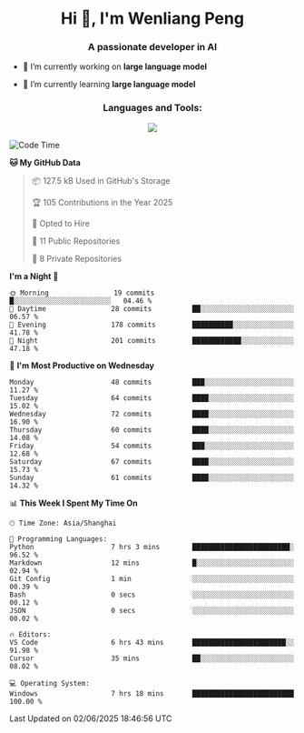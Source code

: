 <h1 align="center">Hi 👋, I'm Wenliang Peng</h1>
<h3 align="center">A passionate developer in AI</h3>

- 🔭 I’m currently working on **large language model**

- 🌱 I’m currently learning **large language model**

<!-- <h3 align="left">Connect with me:</h3> -->
<!-- <p align="left">
</p> -->

<h3 align="center">Languages and Tools:</h3>
<p align="center">
  <a href="https://skillicons.dev">
    <img src="https://skillicons.dev/icons?i=cpp,ros,docker,azure,git,linux,py,pytorch,cmake,githubactions,powershell,md&perline=6" />
  </a>
</p>


<!-- <p><img align="center" src="https://github-readme-stats.vercel.app/api/top-langs?username=bpwl0121&show_icons=true&locale=en&layout=compact" alt="bpwl0121" /></p> -->

<!-- <p><img align="center" src="https://github-readme-streak-stats.herokuapp.com/?user=bpwl0121&" alt="bpwl0121" /></p> -->

<!--START_SECTION:waka-->
![Code Time](http://img.shields.io/badge/Code%20Time-262%20hrs%2051%20mins-blue)

**🐱 My GitHub Data** 

> 📦 127.5 kB Used in GitHub's Storage 
 > 
> 🏆 105 Contributions in the Year 2025
 > 
> 💼 Opted to Hire
 > 
> 📜 11 Public Repositories 
 > 
> 🔑 8 Private Repositories 
 > 
**I'm a Night 🦉** 

```text
🌞 Morning                19 commits          █░░░░░░░░░░░░░░░░░░░░░░░░   04.46 % 
🌆 Daytime                28 commits          ██░░░░░░░░░░░░░░░░░░░░░░░   06.57 % 
🌃 Evening                178 commits         ██████████░░░░░░░░░░░░░░░   41.78 % 
🌙 Night                  201 commits         ████████████░░░░░░░░░░░░░   47.18 % 
```
📅 **I'm Most Productive on Wednesday** 

```text
Monday                   48 commits          ███░░░░░░░░░░░░░░░░░░░░░░   11.27 % 
Tuesday                  64 commits          ████░░░░░░░░░░░░░░░░░░░░░   15.02 % 
Wednesday                72 commits          ████░░░░░░░░░░░░░░░░░░░░░   16.90 % 
Thursday                 60 commits          ████░░░░░░░░░░░░░░░░░░░░░   14.08 % 
Friday                   54 commits          ███░░░░░░░░░░░░░░░░░░░░░░   12.68 % 
Saturday                 67 commits          ████░░░░░░░░░░░░░░░░░░░░░   15.73 % 
Sunday                   61 commits          ████░░░░░░░░░░░░░░░░░░░░░   14.32 % 
```


📊 **This Week I Spent My Time On** 

```text
🕑︎ Time Zone: Asia/Shanghai

💬 Programming Languages: 
Python                   7 hrs 3 mins        ████████████████████████░   96.52 % 
Markdown                 12 mins             █░░░░░░░░░░░░░░░░░░░░░░░░   02.94 % 
Git Config               1 min               ░░░░░░░░░░░░░░░░░░░░░░░░░   00.39 % 
Bash                     0 secs              ░░░░░░░░░░░░░░░░░░░░░░░░░   00.12 % 
JSON                     0 secs              ░░░░░░░░░░░░░░░░░░░░░░░░░   00.02 % 

🔥 Editors: 
VS Code                  6 hrs 43 mins       ███████████████████████░░   91.98 % 
Cursor                   35 mins             ██░░░░░░░░░░░░░░░░░░░░░░░   08.02 % 

💻 Operating System: 
Windows                  7 hrs 18 mins       █████████████████████████   100.00 % 
```


 Last Updated on 02/06/2025 18:46:56 UTC
<!--END_SECTION:waka-->

